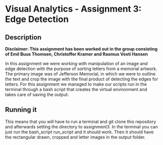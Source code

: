# Visual Analytics - Assignment 3: Edge Detection

## Description
**Disclaimer: This assignment has been worked out in the group consisting of Emil Buus Thomsen, Christoffer Kramer and Rasmus Vesti Hansen**

In this assignment we were working with manipulation of an image and edge detection with the purpose of sorting letters from a memorial artwork. The primary image was of Jefferson Memorial, in which we were to outline the text and crop the image with the final product of detecting the edges for letters. 
For this assignment we managed to make our scripts run in the terminal through a bash script that creates the virtual environment and takes care of saving the output. 


## Running it
This means that you will have to run a terminal and git clone this repository and afterwards setting the directory to assignment3. 
In the terminal you can just run the bash_script run_script and it should work. 
Then it should have the rectangular drawn, cropped and letter images in the output folder. 
